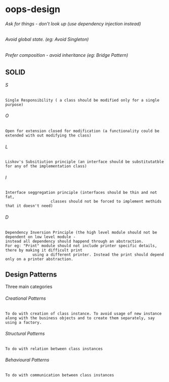 # oops-design


###### Ask for things - don't look up (use dependency injection instead)

###### Avoid global state. (eg: Avoid Singleton)

###### Prefer composition - avoid inheritance (eg: Bridge Pattern)

## SOLID

###### S	
	Single Responsibility ( a class should be modified only for a single purpose)
###### O
	Open for extension closed for modification (a functionality could be extended with out modifying the class)
###### L
	Liskov's Subsitiution principle (an interface should be substitutatble for any of the implementation class)
###### I
	Interface seggregation principle (interfaces should be thin and not fat,
					    classes should not be forced to implement methids that it doesn't need)
###### D
	Dependency Inversion Principle (the high level module should not be dependent on low level module - 
	instead all dependency should happend through an abstraction.
	For eg: "Print" module should not include printer specific details, there by making it difficult print
                using a different printer. Instead the print should depend only on a printer abstraction.


## Design Patterns
Three main categories
###### Creational Patterns
    To do with creation of class instance. To avoid usage of new instance along with the business objects and to create them separately, say using a factory.
    
###### Structural Patterns
    To do with relation between class instances
    
###### Behavioural Patterns
    To do with communication between class instances
